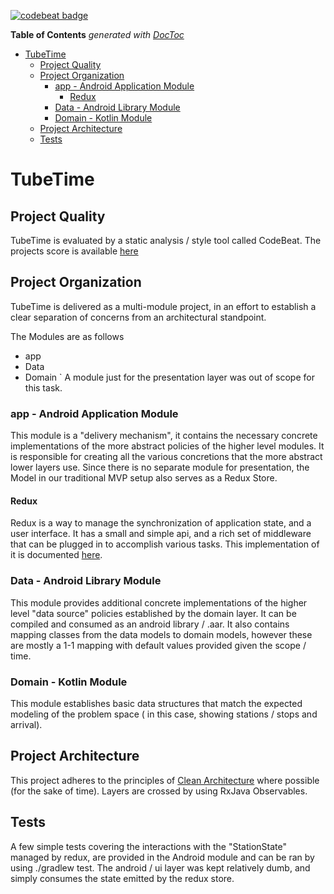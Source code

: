 [![codebeat badge](https://codebeat.co/badges/301136ae-f0fa-4e5d-802b-6b916dd3331f)](https://codebeat.co/projects/github-com-wrparrish-tubetime-master)

<!-- START doctoc generated TOC please keep comment here to allow auto update -->
<!-- DON'T EDIT THIS SECTION, INSTEAD RE-RUN doctoc TO UPDATE -->
**Table of Contents**  *generated with [DocToc](https://github.com/thlorenz/doctoc)*

- [TubeTime](#tubetime)
  - [Project Quality](#project-quality)
  - [Project Organization](#project-organization)
    - [app - Android Application Module](#app---android-application-module)
      - [Redux](#redux)
    - [Data - Android Library Module](#data---android-library-module)
    - [Domain - Kotlin Module](#domain---kotlin-module)
  - [Project Architecture](#project-architecture)
  - [Tests](#tests)

<!-- END doctoc generated TOC please keep comment here to allow auto update -->

# TubeTime

## Project Quality
TubeTime is evaluated by a static analysis / style tool called CodeBeat. The projects  score is available [here](https://codebeat.co/projects/github-com-wrparrish-tubetime-master)


## Project Organization
TubeTime is delivered as a multi-module project, in an effort to establish a clear separation of concerns from an architectural standpoint.

The Modules are as follows

* app
* Data
* Domain
`
A module just for the presentation layer was  out of scope for this task.

###  app - Android Application Module
This module  is a "delivery mechanism", it contains the necessary concrete implementations of the more abstract policies of the higher level modules.  It is responsible for creating all the various concretions that the more abstract lower layers  use. Since there is no separate module for presentation, the Model in our traditional  MVP setup also serves as a Redux Store.
#### Redux
Redux is a way to manage the synchronization of  application state, and a user interface. It has a small and simple api, and a rich set of middleware that can be plugged in to accomplish various tasks. This implementation of it is  documented [here](https://suas.readme.io/docs).



### Data - Android Library Module
This module provides additional concrete implementations of the higher level "data source"  policies established by the domain layer. It can be compiled and consumed as an android library  / .aar. It also contains mapping classes from the data models to domain models, however these are mostly a  1-1 mapping with default values provided given the scope / time.


### Domain - Kotlin Module
This module establishes basic data structures that match the expected modeling of the problem space ( in this case, showing stations / stops and arrival).


## Project Architecture
This project adheres to the principles of [Clean Architecture](https://8thlight.com/blog/uncle-bob/2012/08/13/the-clean-architecture.html)  where possible (for the sake of time).  Layers are crossed by using RxJava Observables.

## Tests
A few simple tests covering the interactions with the "StationState" managed by redux,  are provided in the Android module and can be ran by using ./gradlew test.
 The android / ui layer was kept relatively dumb,  and simply consumes the state emitted by the redux store.






